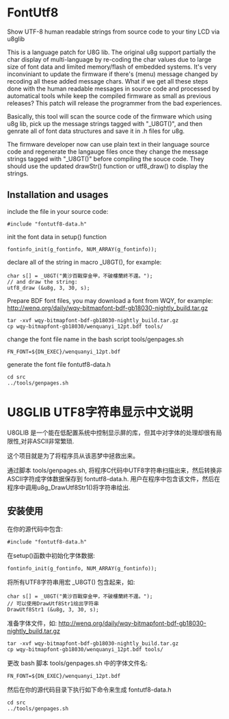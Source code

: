 FontUtf8
========

Show UTF-8 human readable strings from source code to your tiny LCD via u8glib

This is a language patch for U8G lib.
The original u8g support partially the char display of multi-language by re-coding the char values due to large size of font data and limited memory/flash of embedded systems.
It's very inconviniant to update the firmware if there's (menu) message changed by recoding all these added message chars.
What if we get all these steps done with the human readable messages in source code and processed by automatical tools while keep the compiled firmware as small as previous releases?
This patch will release the programmer from the bad experiences.

Basically, this tool will scan the source code of the firmware which using u8g lib, pick up the message strings tagged with "_U8GT()",
and then genrate all of font data structures and save it in .h files for u8g.

The firmware developer now can use plain text in their language source code and regenerate the langauge files once they change the message strings tagged with "_U8GT()" before compiling the souce code.
They should use the updated drawStr() function or utf8_draw() to display the strings.


Installation and usages
-----------------------

include the file in your source code:

    #include "fontutf8-data.h"

init the font data in setup() function

    fontinfo_init(g_fontinfo, NUM_ARRAY(g_fontinfo));

declare all of the string in macro _U8GT(), for example:

    char s[] = _U8GT("黄沙百戰穿金甲，不破樓蘭終不還。");
    // and draw the string:
    utf8_draw (&u8g, 3, 30, s);

Prepare BDF font files, you may download a font from WQY, for example: http://wenq.org/daily/wqy-bitmapfont-bdf-gb18030-nightly_build.tar.gz

    tar -xvf wqy-bitmapfont-bdf-gb18030-nightly_build.tar.gz
    cp wqy-bitmapfont-gb18030/wenquanyi_12pt.bdf tools/

change the font file name in the bash script tools/genpages.sh

    FN_FONT=${DN_EXEC}/wenquanyi_12pt.bdf

generate the font file fontutf8-data.h

    cd src
    ../tools/genpages.sh


U8GLIB UTF8字符串显示中文说明
=============================

U8GLIB 是一个能在低配置系统中控制显示屏的库，但其中对字体的处理却很有局限性,对非ASCII非常繁琐.

这个项目就是为了将程序员从该恶梦中拯救出来。

通过脚本 tools/genpages.sh, 将程序C代码中UTF8字符串扫描出来，然后转换非ASCII字符成字体数据保存到 fontutf8-data.h. 用户在程序中包含该文件，然后在程序中调用u8g_DrawUtf8Str1()将字符串绘出.

安装使用
--------

在你的源代码中包含:

    #include "fontutf8-data.h"

在setup()函数中初始化字体数据:

    fontinfo_init(g_fontinfo, NUM_ARRAY(g_fontinfo));

将所有UTF8字符串用宏 _U8GT() 包含起来，如:

    char s[] = _U8GT("黄沙百戰穿金甲，不破樓蘭終不還。");
    // 可以使用DrawUtf8Str1绘出字符串
    DrawUtf8Str1 (&u8g, 3, 30, s);


准备字体文件，如: http://wenq.org/daily/wqy-bitmapfont-bdf-gb18030-nightly_build.tar.gz

    tar -xvf wqy-bitmapfont-bdf-gb18030-nightly_build.tar.gz
    cp wqy-bitmapfont-gb18030/wenquanyi_12pt.bdf tools/

更改 bash 脚本 tools/genpages.sh 中的字体文件名:

    FN_FONT=${DN_EXEC}/wenquanyi_12pt.bdf

然后在你的源代码目录下执行如下命令来生成 fontutf8-data.h

    cd src
    ../tools/genpages.sh
